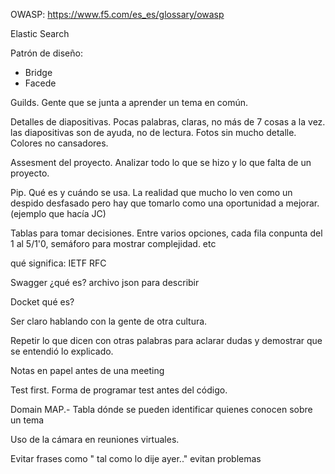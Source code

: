 

OWASP: https://www.f5.com/es_es/glossary/owasp

Elastic Search

Patrón de diseño:
- Bridge
- Facede

Guilds. Gente que se junta a aprender un tema en común.

Detalles de diapositivas. Pocas palabras, claras, no más de 7 cosas a la vez. las diapositivas son de ayuda, no de lectura. Fotos sin mucho detalle. Colores no cansadores.

Assesment del proyecto. Analizar todo lo que se hizo y lo que falta de un proyecto.

Pip. Qué es y cuándo se usa. La realidad que mucho lo ven como un despido desfasado pero hay que tomarlo como una oportunidad a mejorar. (ejemplo que hacía JC)

Tablas para tomar decisiones. Entre varios opciones, cada fila conpunta del 1 al 5/1'0, semáforo para mostrar complejidad. etc

qué significa:
    IETF
    RFC


Swagger
    ¿qué es?
    archivo json para describir


Docket
    qué es?

Ser claro hablando con la gente de otra cultura.

Repetir lo que dicen con otras palabras para aclarar dudas y demostrar que se entendió lo explicado.

Notas en papel antes de una meeting

Test first. Forma de programar test antes del código.

Domain MAP.- Tabla dónde se pueden identificar quienes conocen sobre un tema

Uso de la cámara en reuniones virtuales.

Evitar frases como " tal como lo dije ayer.." evitan problemas